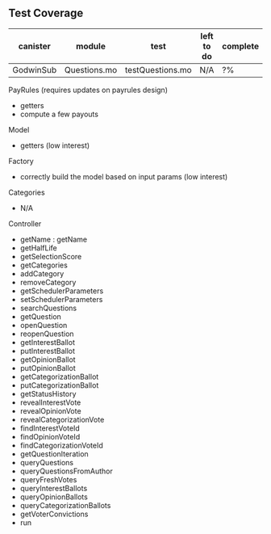 ## Test Coverage

| canister | module | test | left to do | complete |
| ------ | ------ | ------ | ------ | ------ |
| GodwinSub | Questions.mo | testQuestions.mo | N/A | ?% |


PayRules (requires updates on payrules design)
  - getters
  - compute a few payouts

Model 
  - getters (low interest)

Factory
  - correctly build the model based on input params (low interest)

Categories
  - N/A

Controller
  - getName : getName
  - getHalfLife
  - getSelectionScore
  - getCategories
  - addCategory
  - removeCategory
  - getSchedulerParameters
  - setSchedulerParameters
  - searchQuestions
  - getQuestion
  - openQuestion
  - reopenQuestion
  - getInterestBallot
  - putInterestBallot
  - getOpinionBallot
  - putOpinionBallot
  - getCategorizationBallot
  - putCategorizationBallot
  - getStatusHistory
  - revealInterestVote
  - revealOpinionVote
  - revealCategorizationVote
  - findInterestVoteId
  - findOpinionVoteId
  - findCategorizationVoteId
  - getQuestionIteration
  - queryQuestions
  - queryQuestionsFromAuthor
  - queryFreshVotes
  - queryInterestBallots
  - queryOpinionBallots
  - queryCategorizationBallots
  - getVoterConvictions
  - run
